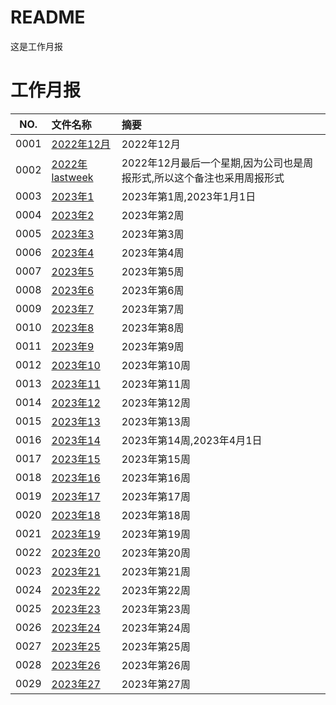 # README

这是工作月报

# 工作月报

NO.|文件名称|摘要
:--:|:--|:--
0001| [2022年12月](year/2022_12.md) | 2022年12月
0002| [2022年lastweek](year/2022_lastweek.md) | 2022年12月最后一个星期,因为公司也是周报形式,所以这个备注也采用周报形式
0003| [2023年1](year/2023_01.md) | 2023年第1周,2023年1月1日
0004| [2023年2](year/2023_02.md) | 2023年第2周
0005| [2023年3](year/2023_03.md) | 2023年第3周
0006| [2023年4](year/2023_04.md) | 2023年第4周
0007| [2023年5](year/2023_05.md) | 2023年第5周
0008| [2023年6](year/2023_06.md) | 2023年第6周
0009| [2023年7](year/2023_07.md) | 2023年第7周
0010| [2023年8](year/2023_08.md) | 2023年第8周
0011| [2023年9](year/2023_09.md) | 2023年第9周
0012| [2023年10](year/2023_10.md) | 2023年第10周
0013| [2023年11](year/2023_11.md) | 2023年第11周
0014| [2023年12](year/2023_12.md) | 2023年第12周
0015| [2023年13](year/2023_13.md) | 2023年第13周
0016| [2023年14](year/2023_14.md) | 2023年第14周,2023年4月1日
0017| [2023年15](year/2023_15.md) | 2023年第15周
0018| [2023年16](year/2023_16.md) | 2023年第16周
0019| [2023年17](year/2023_17.md) | 2023年第17周
0020| [2023年18](year/2023_18.md) | 2023年第18周
0021| [2023年19](year/2023_19.md) | 2023年第19周
0022| [2023年20](year/2023_20.md) | 2023年第20周
0023| [2023年21](year/2023_21.md) | 2023年第21周
0024| [2023年22](year/2023_22.md) | 2023年第22周
0025| [2023年23](year/2023_23.md) | 2023年第23周
0026| [2023年24](year/2023_24.md) | 2023年第24周
0027| [2023年25](year/2023_25.md) | 2023年第25周
0028| [2023年26](year/2023_26.md) | 2023年第26周
0029| [2023年27](year/2023_27.md) | 2023年第27周